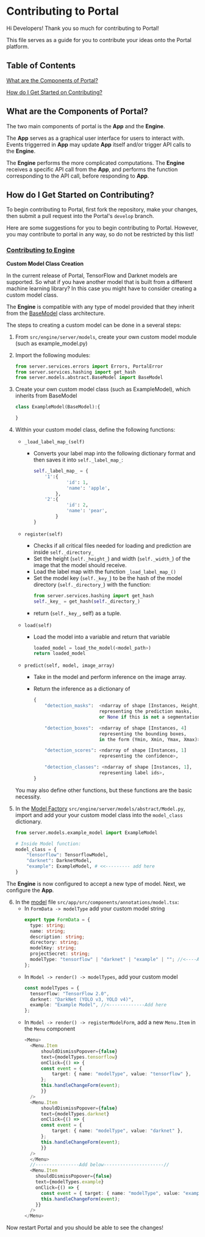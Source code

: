 # Contributing to Portal

Hi Developers! Thank you so much for contributing to Portal!

This file serves as a guide for you to contribute your ideas onto the Portal platform.

## Table of Contents

[What are the Components of Portal?](#components)

[How do I Get Started on Contributing?](#contributing)

## What are the Components of Portal? <a name="components"></a>

The two main components of portal is the **App** and the **Engine**.

The **App** serves as a graphical user interface for users to interact with.
Events triggerred in **App** may update **App** itself and/or trigger API calls to the **Engine**.

The **Engine** performs the more complicated computations. The **Engine** receives a specific API call from the **App**, and performs the function corresponding to the API call, before responding to **App**.

## How do I Get Started on Contributing? <a name="contributing"></a>

To begin contributing to Portal, first fork the repository, make your changes, then submit a pull request into the Portal's `develop` branch.

Here are some suggestions for you to begin contributing to Portal. However, you may contribute to portal in any way, so do not be restricted by this list!

### <ins>Contributing to Engine</ins>

**Custom Model Class Creation**

In the current release of Portal, TensorFlow and Darknet models are supported. So what if you have another model that is built from a different machine learning library? In this case you might have to consider creating a custom model class.

The **Engine** is compatible with any type of model provided that they inherit from the [BaseModel](../src/engine/server/models/abstract/BaseModel.py) class architecture.

The steps to creating a custom model can be done in a several steps:

1.  From `src/engine/server/models`, create your own custom model module (such as example_model.py)
2.  Import the following modules:
    ```python
    from server.services.errors import Errors, PortalError
    from server.services.hashing import get_hash
    from server.models.abstract.BaseModel import BaseModel
    ```
3.  Create your own custom model class (such as ExampleModel), which inherits from BaseModel

    ```python
    class ExampleModel(BaseModel):{

    }
    ```

4.  Within your custom model class, define the following functions:

    - `_load_label_map_(self)`
      - Converts your label map into the following dictionary format and then saves it into `self._label_map_`:
        ```python
        self._label_map_ = {
            '1':{
                    'id': 1,
                    'name': 'apple',
                },
            '2':{
                    'id': 2,
                    'name': 'pear',
                }
        }
        ```
    - `register(self)`
      - Checks if all critical files needed for loading and prediction are inside `self._directory_`
      - Set the height (`self._height_`) and width (`self._width_`) of the image that the model should receive.
      - Load the label map with the function `_load_label_map_()`
      - Set the model key (`self._key_`) to be the hash of the model directory (`self._directory_`) with the function:
        ```python
        from server.services.hashing import get_hash
        self._key_ = get_hash(self._directory_)
        ```
      - return (`self._key_`, self) as a tuple.
    - `load(self)`
      - Load the model into a variable and return that variable
        ```python
        loaded_model = load_the_model(<model_path>)
        return loaded_model
        ```
    - `predict(self, model, image_array)`

      - Take in the model and perform inference on the image array.
      - Return the inference as a dictionary of

        ```python
        {
            "detection_masks":  <ndarray of shape [Instances, Height, Width]
                                representing the prediction masks,
                                or None if this is not a segmentation model>,

            "detection_boxes":  <ndarray of shape [Instances, 4]
                                representing the bounding boxes,
                                in the form (Ymin, Xmin, Ymax, Xmax)>,

            "detection_scores": <ndarray of shape [Instances, 1]
                                representing the confidence>,

            "detection_classes": <ndarray of shape [Instances, 1],
                                representing label ids>,
        }
        ```

    You may also define other functions, but these functions are the basic necessity.

5.  In the [Model Factory](../src/engine/server/models/abstract/Model.py) `src/engine/server/models/abstract/Model.py`, import and add your your custom model class into the `model_class` dictionary.

    ```python
    from server.models.example_model import ExampleModel

    # Inside Model function:
    model_class = {
        "tensorflow": TensorflowModel,
        "darknet": DarknetModel,
        "example": ExampleModel, # <<--------- add here
    }
    ```

The **Engine** is now configured to accept a new type of model. Next, we configure the **App**.

6.  In the [model](../src/app/src/components/annotations/model.tsx) file `src/app/src/components/annotations/model.tsx`:
    - In `FormData -> modelType` add your custom model string
      ```ts
      export type FormData = {
        type: string;
        name: string;
        description: string;
        directory: string;
        modelKey: string;
        projectSecret: string;
        modelType: "tensorflow" | "darknet" | "example" | ""; //<----Add here
      };
      ```
    * In `Model -> render() -> modelTypes`, add your custom model
      ```ts
      const modelTypes = {
        tensorflow: "TensorFlow 2.0",
        darknet: "DarkNet (YOLO v3, YOLO v4)",
        example: "Example Model", //<-------------Add here
      };
      ```
    * In `Model -> render() -> registerModelForm`, add a new `Menu.Item` in the `Menu` component
      ```typescript
      <Menu>
        <Menu.Item
            shouldDismissPopover={false}
            text={modelTypes.tensorflow}
            onClick={() => {
            const event = {
                target: { name: "modelType", value: "tensorflow" },
            };
            this.handleChangeForm(event);
            }}
        />
        <Menu.Item
            shouldDismissPopover={false}
            text={modelTypes.darknet}
            onClick={() => {
            const event = {
                target: { name: "modelType", value: "darknet" },
            };
            this.handleChangeForm(event);
            }}
        />
        </Menu>
        //----------------Add below----------------------//
        <Menu.Item
          shouldDismissPopover={false}
          text={modelTypes.example}
          onClick={() => {
            const event = { target: { name: "modelType", value: "example" } };
            this.handleChangeForm(event);
          }}
        />
      </Menu>
      ```

Now restart Portal and you should be able to see the changes!
